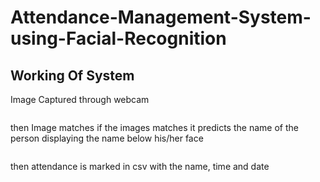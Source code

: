 # Attendance-Management-System-using-Facial-Recognition

<h2>Working Of System</h2>
<p>Image Captured through webcam</p>
<img>
<p>then Image matches if the images matches it predicts the name of the person displaying the name below his/her face</p>
<img>
<p>then attendance is marked in csv with the name, time and date</p>
<img>
